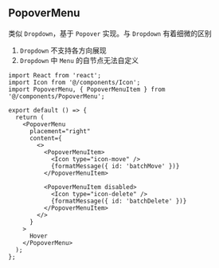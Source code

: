 ## PopoverMenu

类似 `Dropdown`，基于 `Popover` 实现。与 `Dropdown` 有着细微的区别

1. `Dropdown` 不支持各方向展现
2. `Dropdown` 中 `Menu` 的自节点无法自定义

```tsx
import React from 'react';
import Icon from '@/components/Icon';
import PopoverMenu, { PopoverMenuItem } from '@/components/PopoverMenu';

export default () => {
  return (
    <PopoverMenu
      placement="right"
      content={
        <>
          <PopoverMenuItem>
            <Icon type="icon-move" />
            {formatMessage({ id: 'batchMove' })}
          </PopoverMenuItem>

          <PopoverMenuItem disabled>
            <Icon type="icon-delete" />
            {formatMessage({ id: 'batchDelete' })}
          </PopoverMenuItem>
        </>
      }
    >
      Hover
    </PopoverMenu>
  );
};
```
